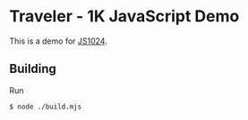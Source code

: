 # Traveler - 1K JavaScript Demo

This is a demo for [JS1024](https://js1024.fun/).

## Building

Run

```shell
$ node ./build.mjs
```

